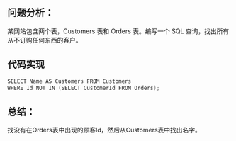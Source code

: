 ## 问题分析： 
某网站包含两个表，Customers 表和 Orders 表。编写一个 SQL 查询，找出所有从不订购任何东西的客户。

## 代码实现
```c
SELECT Name AS Customers FROM Customers 
WHERE Id NOT IN (SELECT CustomerId FROM Orders);
```
## 总结：
找没有在Orders表中出现的顾客Id，然后从Customers表中找出名字。